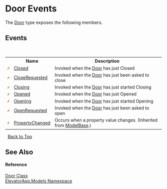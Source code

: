 # Door Events
 

The <a href="T_ElevatorApp_Models_Door">Door</a> type exposes the following members.


## Events
&nbsp;<table><tr><th></th><th>Name</th><th>Description</th></tr><tr><td>![Public event](media/pubevent.gif "Public event")</td><td><a href="E_ElevatorApp_Models_Door_Closed">Closed</a></td><td>
Invoked when the <a href="T_ElevatorApp_Models_Door">Door</a> has just Closed</td></tr><tr><td>![Public event](media/pubevent.gif "Public event")</td><td><a href="E_ElevatorApp_Models_Door_CloseRequested">CloseRequested</a></td><td>
Invoked when the <a href="T_ElevatorApp_Models_Door">Door</a> has just been asked to close</td></tr><tr><td>![Public event](media/pubevent.gif "Public event")</td><td><a href="E_ElevatorApp_Models_Door_Closing">Closing</a></td><td>
Invoked when the <a href="T_ElevatorApp_Models_Door">Door</a> has just started Closing</td></tr><tr><td>![Public event](media/pubevent.gif "Public event")</td><td><a href="E_ElevatorApp_Models_Door_Opened">Opened</a></td><td>
Invoked when the <a href="T_ElevatorApp_Models_Door">Door</a> has just Opened</td></tr><tr><td>![Public event](media/pubevent.gif "Public event")</td><td><a href="E_ElevatorApp_Models_Door_Opening">Opening</a></td><td>
Invoked when the <a href="T_ElevatorApp_Models_Door">Door</a> has just started Opening</td></tr><tr><td>![Public event](media/pubevent.gif "Public event")</td><td><a href="E_ElevatorApp_Models_Door_OpenRequested">OpenRequested</a></td><td>
Invoked when the <a href="T_ElevatorApp_Models_Door">Door</a> has just been asked to open</td></tr><tr><td>![Public event](media/pubevent.gif "Public event")</td><td><a href="E_ElevatorApp_Models_ModelBase_PropertyChanged">PropertyChanged</a></td><td>
Occurs when a property value changes.
 (Inherited from <a href="T_ElevatorApp_Models_ModelBase">ModelBase</a>.)</td></tr></table>&nbsp;
<a href="#door-events">Back to Top</a>

## See Also


#### Reference
<a href="T_ElevatorApp_Models_Door">Door Class</a><br /><a href="N_ElevatorApp_Models">ElevatorApp.Models Namespace</a><br />